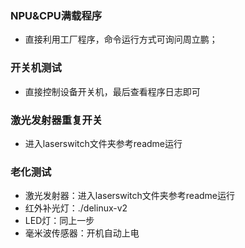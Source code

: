 ### NPU&CPU满载程序
* 直接利用工厂程序，命令运行方式可询问周立鹏；
### 开关机测试
* 直接控制设备开关机，最后查看程序日志即可
### 激光发射器重复开关
* 进入laserswitch文件夹参考readme运行
### 老化测试
* 激光发射器：进入laserswitch文件夹参考readme运行
* 红外补光灯：./delinux-v2
* LED灯：同上一步
* 毫米波传感器：开机自动上电